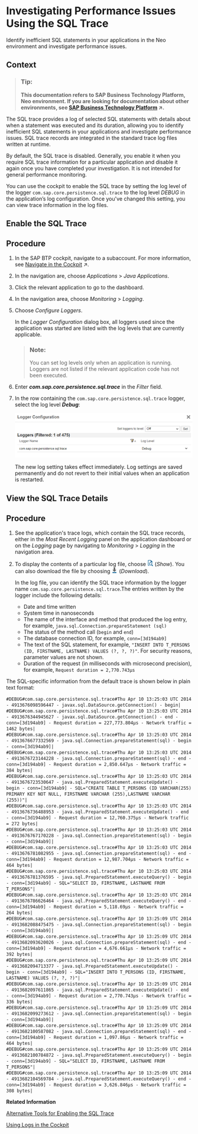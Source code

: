 <!-- loioe820e184bb5710149196a0f47db853cd -->

# Investigating Performance Issues Using the SQL Trace

Identify inefficient SQL statements in your applications in the Neo environment and investigate performance issues.



## Context

> ### Tip:  
> **This documentation refers to SAP Business Technology Platform, Neo environment. If you are looking for documentation about other environments, see [SAP Business Technology Platform](https://help.sap.com/viewer/65de2977205c403bbc107264b8eccf4b/Cloud/en-US/6a2c1ab5a31b4ed9a2ce17a5329e1dd8.html "SAP Business Technology Platform (SAP BTP) is an integrated offering comprised of four technology portfolios: database and data management, application development and integration, analytics, and intelligent technologies. The platform offers users the ability to turn data into business value, compose end-to-end business processes, and build and extend SAP applications quickly.") :arrow_upper_right:.**

The SQL trace provides a log of selected SQL statements with details about when a statement was executed and its duration, allowing you to identify inefficient SQL statements in your applications and investigate performance issues. SQL trace records are integrated in the standard trace log files written at runtime.

By default, the SQL trace is disabled. Generally, you enable it when you require SQL trace information for a particular application and disable it again once you have completed your investigation. It is not intended for general performance monitoring.

You can use the cockpit to enable the SQL trace by setting the log level of the logger `com.sap.core.persistence.sql.trace` to the log level *DEBUG* in the application’s log configuration. Once you've changed this setting, you can view trace information in the log files.

 <a name="task_jjv_tbh_gn"/>

<!-- task\_jjv\_tbh\_gn -->

## Enable the SQL Trace



<a name="task_jjv_tbh_gn__steps_hlw_3ch_gn"/>

## Procedure

1.  In the SAP BTP cockpit, navigate to a subaccount. For more information, see [Navigate in the Cockpit](https://help.sap.com/viewer/65de2977205c403bbc107264b8eccf4b/Cloud/en-US/0874895f1f78459f9517da55a11ffebd.html "Learn how to navigate to your global accounts and subaccounts in the SAP BTP cockpit.") :arrow_upper_right:.

2.  In the navigation are, choose *Applications* \> *Java Applications*.

3.  Click the relevant application to go to the dashboard.

4.  In the navigation area, choose *Monitoring* \> *Logging*.

5.  Choose *Configure Loggers*.

    In the *Logger Configuration* dialog box, all loggers used since the application was started are listed with the log levels that are currently applicable.

    > ### Note:  
    > You can set log levels only when an application is running. Loggers are not listed if the relevant application code has not been executed.

6.  Enter ***com.sap.core.persistence.sql.trace*** in the *Filter* field.

7.  In the row containing the `com.sap.core.persistence.sql.trace` logger, select the log level ***Debug***:

    ![](images/SQL_Log_Settings_32f5870.png)

    The new log setting takes effect immediately. Log settings are saved permanently and do not revert to their initial values when an application is restarted.


 <a name="task_rnm_rbh_gn"/>

<!-- task\_rnm\_rbh\_gn -->

## View the SQL Trace Details

 



<a name="task_rnm_rbh_gn__steps_gyj_wbh_gn"/>

## Procedure

1.  See the application's trace logs, which contain the SQL trace records, either in the *Most Recent Logging* panel on the application dashboard or on the *Logging* page by navigating to *Monitoring* \> *Logging* in the navigation area.

2.  To display the contents of a particular log file, choose ![](images/Show_54a3776.png) \(*Show*\). You can also download the file by choosing ![](images/Download_f0a3c00.png) \(*Download*\).

    In the log file, you can identify the SQL trace information by the logger name `com.sap.core.persistence.sql.trace`.The entries written by the logger include the following details:

    -   Date and time written
    -   System time in nanoseconds
    -   The name of the interface and method that produced the log entry, for example, `java.sql.Connection.prepareStatement (sql)`
    -   The status of the method call \(`begin` and `end`\)
    -   The database connection ID, for example, `conn=[3d194ab9]` 
    -   The text of the SQL statement, for example, `"INSERT INTO T_PERSONS (ID, FIRSTNAME, LASTNAME) VALUES (?, ?, ?)"`. For security reasons, parameter values are not shown.
    -   Duration of the request \(in milliseconds with microsecond precision\), for example, `Request duration = 2,770.743µs`




The SQL-specific information from the default trace is shown below in plain text format:

```
#DEBUG#com.sap.core.persistence.sql.trace#Thu Apr 10 13:25:03 UTC 2014 - 4913676098596447 - javax.sql.DataSource.getConnection() - begin|
#DEBUG#com.sap.core.persistence.sql.trace#Thu Apr 10 13:25:03 UTC 2014 - 4913676344945627 - javax.sql.DataSource.getConnection() - end - conn=[3d194ab9] - Request duration = 227,773.804µs - Network traffic = 1462 bytes|
#DEBUG#com.sap.core.persistence.sql.trace#Thu Apr 10 13:25:03 UTC 2014 - 4913676677332569 - java.sql.Connection.prepareStatement(sql) - begin - conn=[3d194ab9]|
#DEBUG#com.sap.core.persistence.sql.trace#Thu Apr 10 13:25:03 UTC 2014 - 4913676723144228 - java.sql.Connection.prepareStatement(sql) - end - conn=[3d194ab9] - Request duration = 2,850.647µs - Network traffic = 384 bytes|
#DEBUG#com.sap.core.persistence.sql.trace#Thu Apr 10 13:25:03 UTC 2014 - 4913676723530647 - java.sql.PreparedStatement.executeUpdate() - begin - conn=[3d194ab9] - SQL="CREATE TABLE T_PERSONS (ID VARCHAR(255) PRIMARY KEY NOT NULL, FIRSTNAME VARCHAR (255),LASTNAME VARCHAR (255))"|
#DEBUG#com.sap.core.persistence.sql.trace#Thu Apr 10 13:25:03 UTC 2014 - 4913676736488953 - java.sql.PreparedStatement.executeUpdate() - end - conn=[3d194ab9] - Request duration = 12,760.375µs - Network traffic = 272 bytes|
#DEBUG#com.sap.core.persistence.sql.trace#Thu Apr 10 13:25:03 UTC 2014 - 4913676767170228 - java.sql.Connection.prepareStatement(sql) - begin - conn=[3d194ab9]|
#DEBUG#com.sap.core.persistence.sql.trace#Thu Apr 10 13:25:03 UTC 2014 - 4913676781082955 - java.sql.Connection.prepareStatement(sql) - end - conn=[3d194ab9] - Request duration = 12,987.704µs - Network traffic = 464 bytes|
#DEBUG#com.sap.core.persistence.sql.trace#Thu Apr 10 13:25:03 UTC 2014 - 4913676781376595 - java.sql.PreparedStatement.executeQuery() - begin - conn=[3d194ab9] - SQL="SELECT ID, FIRSTNAME, LASTNAME FROM T_PERSONS"|
#DEBUG#com.sap.core.persistence.sql.trace#Thu Apr 10 13:25:03 UTC 2014 - 4913676786626464 - java.sql.PreparedStatement.executeQuery() - end - conn=[3d194ab9] - Request duration = 5,118.69µs - Network traffic = 264 bytes|
#DEBUG#com.sap.core.persistence.sql.trace#Thu Apr 10 13:25:09 UTC 2014 - 4913682088475475 - java.sql.Connection.prepareStatement(sql) - begin - conn=[3d194ab9]|
#DEBUG#com.sap.core.persistence.sql.trace#Thu Apr 10 13:25:09 UTC 2014 - 4913682093620026 - java.sql.Connection.prepareStatement(sql) - end - conn=[3d194ab9] - Request duration = 4,676.661µs - Network traffic = 392 bytes|
#DEBUG#com.sap.core.persistence.sql.trace#Thu Apr 10 13:25:09 UTC 2014 - 4913682094713377 - java.sql.PreparedStatement.executeUpdate() - begin - conn=[3d194ab9] - SQL="INSERT INTO T_PERSONS (ID, FIRSTNAME, LASTNAME) VALUES (?, ?, ?)"|
#DEBUG#com.sap.core.persistence.sql.trace#Thu Apr 10 13:25:09 UTC 2014 - 4913682097611865 - java.sql.PreparedStatement.executeUpdate() - end - conn=[3d194ab9] - Request duration = 2,770.743µs - Network traffic = 336 bytes|
#DEBUG#com.sap.core.persistence.sql.trace#Thu Apr 10 13:25:09 UTC 2014 - 4913682099273612 - java.sql.Connection.prepareStatement(sql) - begin - conn=[3d194ab9]|
#DEBUG#com.sap.core.persistence.sql.trace#Thu Apr 10 13:25:09 UTC 2014 - 4913682100587082 - java.sql.Connection.prepareStatement(sql) - end - conn=[3d194ab9] - Request duration = 1,097.86µs - Network traffic = 464 bytes|
#DEBUG#com.sap.core.persistence.sql.trace#Thu Apr 10 13:25:09 UTC 2014 - 4913682100784872 - java.sql.PreparedStatement.executeQuery() - begin - conn=[3d194ab9] - SQL="SELECT ID, FIRSTNAME, LASTNAME FROM T_PERSONS"|
#DEBUG#com.sap.core.persistence.sql.trace#Thu Apr 10 13:25:09 UTC 2014 - 4913682104569784 - java.sql.PreparedStatement.executeQuery() - end - conn=[3d194ab9] - Request duration = 3,626.846µs - Network traffic = 308 bytes|

```

**Related Information**  


[Alternative Tools for Enabling the SQL Trace](alternative-tools-for-enabling-the-sql-trace-269860a.md "In addition to using the cockpit, you can also enable the SQL trace from the Eclipse IDE, and using the console client. Whichever tool you use, you need to set the log level of the logger com.sap.core.persistence.sql.trace to the log level DEBUG.")

[Using Logs in the Cockpit](https://help.sap.com/viewer/ee8e8a203e024bbb8c8c2d03fce527dc/Cloud/en-US/2555df65182c4b09a25e56fa3b57b0a8.html)


